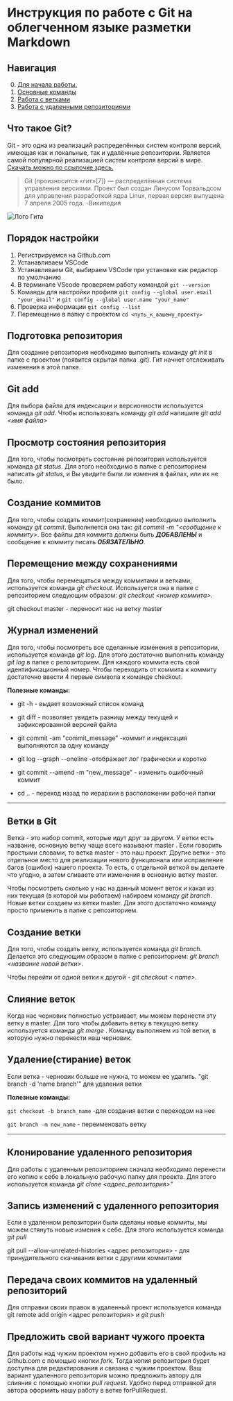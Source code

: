 # Инструкция по работе с Git на облегченном языке разметки Markdown

## Навигация

0. [Для начала работы.](#что-такое-git)
1. [Основные команды](#подготовка-репозитория)
2. [Работа с ветками](#ветки-в-git)
3. [Работа с удаленными репозиториями](#клонирование-удаленного-репозитория)

## Что такое Git?
Git - это одна из реализаций распределённых систем контроля версий, имеющая как и локальные, так и удалённые репозитории. Является самой популярной реализацией систем контроля версий в мире. [Скачать можно по ссылочке здесь.](https://git-scm.com/) 

>Git (произносится «гит»[7]) — распределённая система управления версиями. Проект был создан Линусом Торвальдсом для управления разработкой ядра Linux, первая версия выпущена 7 апреля 2005 года. -Википедия

![Лого Гита](https://git-scm.com/images/logo@2x.png)

## Порядок настройки
1. Регистрируемся на Github.com
2. Устанавливаем VSCode
3. Устанавливаем Git, выбираем VSCode при установке как редактор по умолчанию
4. В терминале VScode проверяем работу командой `git --version`
5. Команды для настройки профиля `git config --global user.email "your_email"` и `git config --global user.name "your_name"`
6. Проверка информации `git config --list`
7. Перемещение в папку с проектом `cd <путь_к_вашему_проекту>`

## Подготовка репозитория
Для создание репозитория необходимо выполнить команду *git init*  в папке с проектом (появится скрытая папка .git). Гит начнет отслеживать изменения в этой папке.

## Git add
Для выбора файла для индексации и версионности используется команда *git add*. Чтобы использовать команду *git add* напишите *git add <имя файла>*

## Просмотр состояния репозитория
Для того, чтобы посмотреть состояние репозитория используется команда *git status*. Для этого необходимо в папке с репозиторием написать *git status*, и Вы увидите были ли измения в файлах, или их не было.

## Создание коммитов
Для того, чтобы создать коммит(сохранение) необходимо выполнить команду *git commit*. Выполняется она так: *git commit -m "<сообщение к коммиту>*. Все файлы для коммита должны быть ***ДОБАВЛЕНЫ*** и сообщение к коммиту писать ***ОБЯЗАТЕЛЬНО***.

## Перемещение между сохранениями
Для того, чтобы перемещаться между коммитами и ветками, используется команда *git checkout*. Используется она в папке с репозиторием следующим образом: *git checkout <номер коммита>*.

git checkout master - переносит нас на ветку master

## Журнал изменений
Для того, чтобы посмотреть все сделанные изменения в репозитории, используется команда *git log*. Для этого достаточно выполнить команду *git log* в папке с репозиторием. Для каждого коммита есть свой идентификационный номер. Чтобы переходить от коммита к коммиту достаточно ввести 4 первые символа к команде checkout.

**Полезные команды:**
 
* git -h - выдает возможный список команд
* git diff - позволяет увидеть разницу между текущей и зафиксированной версией файла
* git commit -am "commit_message" -коммит и индексация выполняются за одну команду

* git log --graph --oneline -отображает лог графически и коротко

* git commit --amend -m "new_message" - изменить ошибочный коммит
* cd .. - переход назад по иерархии в расположении рабочей папки

---
## Ветки в Git
Ветка - это набор commit, которые идут друг за другом. У ветки есть название, основную ветку чаще всего называют master . Если говорить простыми словами, то ветка master - это наш проект.
Другие ветки - это отдельное место для реализации нового функционала или исправление багов (ошибок) нашего проекта. То есть, с отдельной веткой вы делаете что угодно, а затем сливаете эти изменения в основную ветку master.

Чтобы посмотреть сколько у нас на данный момент веток и какая из них текущая (в которой мы работаем) набираем команду *git branch*. Новые ветки создаем из ветки master. Для этого достаточно команду просто применить в папке с репозиторием.

## Создание ветки
Для того, чтобы создать ветку, используется команда *git branch*. Делается это следующим образом в папке с репозиторием: *git branch <название новой ветки>*.

Чтобы перейти от одной ветки к другой - *git checkout < name>*.

## Слияние веток
Когда нас черновик полностью устраивает, мы можем перенести эту ветку в master. Для того чтобы дабавить ветку в текущую ветку используется команда *git merge <name branch>*. Команду выполняем из той ветки, в которую нужно перенести наш черновик. 

## Удаление(стирание) веток
Если ветка - черновик больше не нужна, то можем ее удалить. 
"git branch -d 'name branch'" для удаления ветки

**Полезные команды:**

`git checkout -b branch_name` -для создания ветки с переходом на нее

`git branch -m new_name` - переименовать ветку

---

## Клонирование удаленного репозитория

Для работы с удаленным репозиторием сначала необходимо перенести его копию к себе в локальную рабочую папку для проекта. Для этого используется команда *git clone <адрес_репозитория>"*

## Запись изменений с удаленного репозитория
Если в удаленном репозитории были сделаны новые коммиты, мы можем стянуть новые измения к себе. Для этого используется команда *git pull*

git pull --allow-unrelated-histories <адрес репозитория> - для принудительного скачивания ветки с другими коммитами

## Передача своих коммитов на удаленный репозиторий
Для отправки своих правок в удаленный проект используется команда git remote add origin <адрес репозитория> и *git push* 

## Предложить свой вариант чужого проекта
Для работы над чужим проектом нужно добавить его в свой профиль на Github.com с помощью кнопки *fork*. Тогда копия репозитория будет доступна для редактирования и связана с чужим проектом. Ваш вариант удаленного репозитория можно предложить автору для слияния с помощью кнопки *pull request*. Удобно перед отправкой для автора оформить нашу работу в ветке forPullRequest.